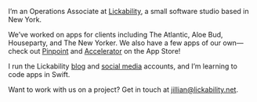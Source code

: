 I’m an Operations Associate at [Lickability](https://lickability.com/), a small software studio based in New York.

We’ve worked on apps for clients including The Atlantic, Aloe Bud, Houseparty, and The New Yorker. We also have a few apps of our own—check out [Pinpoint](https://itunes.apple.com/us/app/pinpoint-screenshot-editor/id669858907?mt=8) and [Accelerator](https://itunes.apple.com/us/app/accelerator-speed-reader/id675410630?mt=8) on the App Store!

I run the Lickability [blog](https://blog.lickability.com/) and [social media](https://twitter.com/lickability) accounts, and I’m learning to code apps in Swift.

Want to work with us on a project? Get in touch at [jillian@lickability.net](mailto:jillian@lickability.net).
